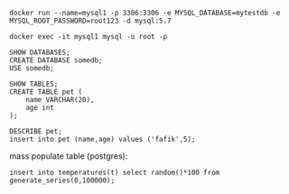 `docker run --name=mysql1 -p 3306:3306 -e MYSQL_DATABASE=mytestdb -e MYSQL_ROOT_PASSWORD=root123 -d mysql:5.7`

`docker exec -it mysql1 mysql -u root -p`

```
SHOW DATABASES;
CREATE DATABASE somedb;
USE somedb;

SHOW TABLES;
CREATE TABLE pet (
    name VARCHAR(20), 
    age int
);

DESCRIBE pet;
insert into pet (name,age) values ('fafik',5);
```

mass populate table (postgres):
```
insert into temperatures(t) select random()*100 from generate_series(0,100000);
```
